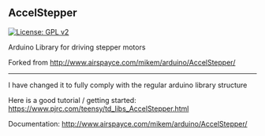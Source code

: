 ## AccelStepper

 [![License: GPL v2](https://img.shields.io/badge/License-GPL%20v2-blue.svg)](https://www.gnu.org/licenses/old-licenses/gpl-2.0.en.html)
 
Arduino Library for driving stepper motors

Forked from http://www.airspayce.com/mikem/arduino/AccelStepper/

---

I have changed it to fully comply with the regular arduino library structure

Here is a good tutorial / getting started: 
https://www.pjrc.com/teensy/td_libs_AccelStepper.html

Documentation: 
http://www.airspayce.com/mikem/arduino/AccelStepper/
